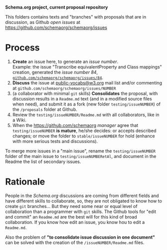 **Schema.org project, current proposal repository**

This folders contains texts and "branches" with proposals that are in discussion, as Github *open issues* at  https://github.com/schemaorg/schemaorg/issues  

Process
=======

1. **Create** an issue here, to generate an *issue number*. <br/>Example: the issue "Transcribe equivalentProperty and Class mappings" creation, generated the *issue number 84*,  [`github.com/schemaorg/schemaorg/issues/84`](https://github.com/schemaorg/schemaorg/issues/84). 
2. **Discuss** the issue at public-vocabs@w3.org mail list and/or commenting at `github.com/schemaorg/schemaorg/issues/NUMBER`
3. (a collaborator with minimal `git` skills) **Consolidates** the proposal, with discussion results in a `Readme.md` text (and  in a modified source files when need), and submit it as a fork (new folder `testing/issueNUMBER`) of the `/proposals` folder at Github.
4. Review the `testing/issueNUMBER/Readme.md` with all  collaborators, like in a Wiki.
5. When the https://github.com/schemaorg *manager* agree that `testing/issueNUMBER` **is mature**, he/she decides: or accepts described changes; or move the folder to `stable/issueNUMBER` for hold (enhance with more serious tests and discussions).  

To merge more issues in a "main issue", rename the `testing/issueNUMBER` folder of the main issue to `testing/issueNUMBERetAl`, and document in the Readme the list of secondary issues.

Rationale
=========
People in the *Schema.org* discussions are coming from different fields and have different skills to collaborate, so, they are not obligated to know how to create `git`  branches... But they need some near or equal level of collaboration than a programmer with `git` skills.
The Github tools for "edit and commit" an `Readme.md` are the best will for this kind of broad collaboration. If you know how edit an issue, you know hou to edit a `Readme.md`.

Also the problem of **"to consolidate issue discussion in one document"** can be solved with the creation of the `/issueNUMBER/Readme.md` files.

